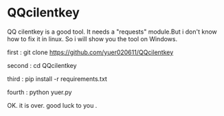 # QQcilentkey
QQ cilentkey is a good tool. 
It needs a "requests" module.But i don't know how to fix it in linux. So i will show you the tool on  Windows.


first : git clone https://github.com/yuer020611/QQcilentkey


second : cd QQcilentkey


third : pip install -r requirements.txt


fourth : python yuer.py


OK. it is over. good luck to you .
